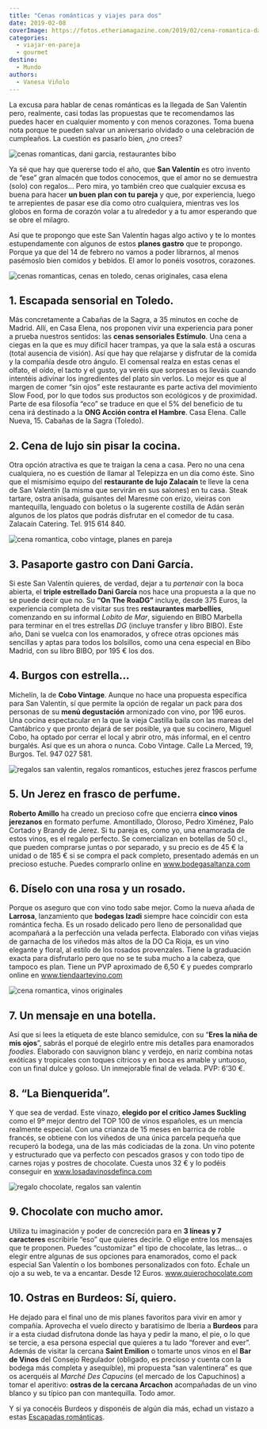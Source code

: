 ```yaml
---
title: "Cenas románticas y viajes para dos"
date: 2019-02-08
coverImage: https://fotos.etheriamagazine.com/2019/02/cena-romantica-dani-garcia.jpg
categories: 
  - viajar-en-pareja
  - gourmet
destino: 
  - Mundo
authors: 
  - Vanesa Viñolo
---
```


La excusa para hablar de cenas románticas es la llegada de San Valentín pero, realmente, 
casi todas las propuestas que te recomendamos las puedes hacer en cualquier momento y 
con menos corazones. Toma buena nota porque te pueden salvar un aniversario olvidado o 
una celebración de cumpleaños. La cuestión es pasarlo bien, ¿no crees? 

![cenas romanticas, dani garcia, restaurantes bibo](https://fotos.etheriamagazine.com/2019/02/cena-romantica-dani-garcia.jpg "cenas romanticas, bibo dani garcia")

Ya sé que hay que quererse todo el año, que **San Valentín** es otro invento de “ese” 
gran almacén que todos conocemos, que el amor no se demuestra (solo) con regalos… Pero 
mira, yo también creo que cualquier excusa es buena para hacer **un buen plan con tu 
pareja** y que, por experiencia, luego te arrepientes de pasar ese día como otro 
cualquiera, mientras ves los globos en forma de corazón volar a tu alrededor y a tu amor 
esperando que se obre el milagro. 

Así que te propongo que este San Valentín hagas algo activo y te lo montes 
estupendamente con algunos de estos **planes gastro** que te propongo. Porque ya que del 
14 de febrero no vamos a poder librarnos, al menos pasémoslo bien comidos y bebidos. El 
amor lo ponéis vosotros, corazones. 

![cenas romanticas, cenas en toledo, cenas originales, casa elena](https://fotos.etheriamagazine.com/2019/02/Casa-Elena-cena-romantica.jpg "Cena sensorial Estímulo en Casa Elena (Toledo).")

## 1\. Escapada sensorial en Toledo.

Más concretamente a Cabañas de la Sagra, a 35 minutos en coche de Madrid. Allí, en Casa 
Elena, nos proponen vivir una experiencia para poner a prueba nuestros sentidos: las 
**cenas sensoriales Estímulo**. Una cena a ciegas en la que es muy difícil hacer 
trampas, ya que la sala está a oscuras (total ausencia de visión). Así que hay que 
relajarse y disfrutar de la comida y la compañía desde otro ángulo. El comensal realza 
en estas cenas el olfato, el oído, el tacto y el gusto, ya veréis que sorpresas os 
lleváis cuando intentéis adivinar los ingredientes del plato sin verlos. Lo mejor es que 
al margen de comer “sin ojos” este restaurante es parte activa del movimiento Slow Food, 
por lo que todos sus productos son ecológicos y de proximidad. Parte de esa filosofía 
“eco” se traduce en que el 5% del beneficio de tu cena irá destinado a la **ONG Acción 
contra el Hambre**. Casa Elena. Calle Nueva, 15. Cabañas de la Sagra (Toledo). 

## 2\. Cena de lujo sin pisar la cocina.

Otra opción atractiva es que te traigan la cena a casa. Pero no una cena cualquiera, no 
es cuestión de llamar al Telepizza en un día como éste. Sino que el mismísimo equipo del 
**restaurante de lujo Zalacaín** te lleve la cena de San Valentín (la misma que servirán 
en sus salones) en tu casa. Steak tartare, ostra anisada, guisantes del Maresme con 
erizo, vieiras con mantequilla, lenguado con boletus o la sugerente costilla de Adán 
serán algunos de los platos que podrás disfrutar en el comedor de tu casa. Zalacaín 
Catering. Tel. 915 614 840. 

![cena romantica, cobo vintage, planes en pareja](https://fotos.etheriamagazine.com/2019/02/cena-romantica-cobo-vintage.jpg "Restaurante Cobo Vintage. Molleja de ternera lacada, ajo negro, cremoso de zanahoria y lima.")

## 3\. Pasaporte gastro con Dani García.

Si este San Valentín quieres, de verdad, dejar a tu _partenair_ con la boca abierta, el 
**triple estrellado Dani García** nos hace una propuesta a la que no se puede decir que 
no. Su **“On The RoaDG”** incluye, desde 375 Euros, la experiencia completa de visitar 
sus tres **restaurantes marbellíes**, comenzando en su informal _Lobito de Mar_, 
siguiendo en BIBO Marbella para terminar en el tres estrellas _DG_ (incluye transfer y 
libro BIBO). Este año, Dani se vuelca con los enamorados, y ofrece otras opciones más 
sencillas y aptas para todos los bolsillos, como una cena especial en Bibo Madrid, con 
su libro BIBO, por 195 € los dos. 

## 4\. Burgos con estrella...

Michelín, la de **Cobo Vintage**. Aunque no hace una propuesta específica para San 
Valentín, sí que permite la opción de regalar un pack para dos personas de su **menú 
degustación** armonizado con vino, por 196 euros. Una cocina espectacular en la que la 
vieja Castilla baila con las mareas del Cantábrico y que pronto dejará de ser posible, 
ya que su cocinero, Miguel Cobo, ha optado por cerrar el local y abrir otro, más 
informal, en el centro burgalés. Así que es un ahora o nunca. Cobo Vintage. Calle La 
Merced, 19, Burgos. Tel. 947 027 581. 

![regalos san valentin, regalos romanticos, estuches jerez frascos perfume](https://fotos.etheriamagazine.com/2019/02/regalos-san-valentin-vino-jerez-perfume.jpg "Colección Roberto Amillo, vinos de Jerez en frasco de perfume.")

## 5\. Un Jerez en frasco de perfume.

**Roberto Amillo** ha creado un precioso cofre que encierra **cinco vinos jerezanos** en 
formato perfume. Amontillado, Oloroso, Pedro Ximénez, Palo Cortado y Brandy de Jerez. Si 
tu pareja es, como yo, una enamorada de estos vinos, es el regalo perfecto. Se 
comercializan en botellas de 50 cl., que pueden comprarse juntas o por separado, y su 
precio es de 45 € la unidad o de 185 € si se compra el pack completo, presentado además 
en un precioso estuche. Puedes comprarlo online en www.bodegasaltanza.com 

## 6\. Díselo con una rosa y un rosado.

Porque os aseguro que con vino todo sabe mejor. Como la nueva añada de **Larrosa**, 
lanzamiento que **bodegas Izadi** siempre hace coincidir con esta romántica fecha. Es un 
rosado delicado pero lleno de personalidad que acompañará a la perfección una velada 
perfecta. Elaborado con viñas viejas de garnacha de los viñedos más altos de la DO Ca 
Rioja, es un vino elegante y floral, al estilo de los rosados provenzales. Tiene la 
graduación exacta para disfrutarlo pero que no se te suba mucho a la cabeza, que tampoco 
es plan. Tiene un PVP aproximado de 6,50 € y puedes comprarlo online en 
www.tiendaartevino.com 

![cena romantica, vinos originales](https://fotos.etheriamagazine.com/2019/02/cena-romantica-nina-de-mis-ojos.jpg "No se puede decir más claro: “Eres la niña de mis ojos”.")

## 7\. Un mensaje en una botella.

Así que si lees la etiqueta de este blanco semidulce, con su “**Eres la niña de mis 
ojos**”, sabrás el porqué de elegirlo entre mis detalles para enamorados _foodies_. 
Elaborado con sauvignon blanc y verdejo, en nariz combina notas exóticas y tropicales 
con toques cítricos y en boca es amable y untuoso, con un final dulce y goloso. Un 
inmejorable final de velada. PVP: 6’30 €. 

## 8\. “La Bienquerida”.

Y que sea de verdad. Este vinazo, **elegido por el crítico James Suckling** como el 9º 
mejor dentro del TOP 100 de vinos españoles, es un mencía realmente especial. Con una 
crianza de 15 meses en barrica de roble francés, se obtiene con los viñedos de una única 
parcela pequeña que recuperó la bodega, una de las más codiciadas de la zona. Un vino 
potente y estructurado que va perfecto con pescados grasos y con todo tipo de carnes 
rojas y postres de chocolate. Cuesta unos 32 € y lo podéis conseguir en 
www.losadavinosdefinca.com 

![regalo chocolate, regalos san valentin](https://fotos.etheriamagazine.com/2019/02/regalo-chocolate-san-valentin.jpg "Tienes 3 líneas para escribir tu mensaje de amor.")

## 9\. Chocolate con mucho amor.

Utiliza tu imaginación y poder de concreción para en **3 líneas y 7 caracteres** 
escribirle “eso” que quieres decirle. O elige entre los mensajes que te proponen. Puedes 
“customizar” el tipo de chocolate, las letras… o elegir entre algunas de sus opciones 
para enamorados, como el pack especial San Valentín o los bombones personalizados con 
foto. Échale un ojo a su web, te va a encantar. Desde 12 Euros. www.quierochocolate.com 

## 10\. Ostras en Burdeos: Sí, quiero.

He dejado para el final uno de mis planes favoritos para vivir en amor y compañía. 
Aprovecha el vuelo directo y baratísimo de Iberia a **Burdeos** para ir a esta ciudad 
disfrutona donde las haya y pedir la mano, el pie, o lo que se tercie, a esa persona 
especial que quieres a tu lado “forever and ever”. Además de visitar la cercana **Saint 
Emilion** o tomarte unos vinos en el **Bar de Vinos** del Consejo Regulador (obligado, 
es precioso y cuenta con la bodega más completa y asequible), mi propuesta “san 
valentinera” es que os acerquéis al _Marché Des Capucins_ (el mercado de los Capuchinos) 
a tomar el aperitivo: **ostras de la cercana Arcachon** acompañadas de un vino blanco y 
su típico pan con mantequilla. Todo amor. 

Y si ya conocéis Burdeos y disponéis de algún día más, echad un vistazo a estas [Escapadas 
románticas](https://etheriamagazine.com/2019/01/26/viajes-en-san-valentin/).
